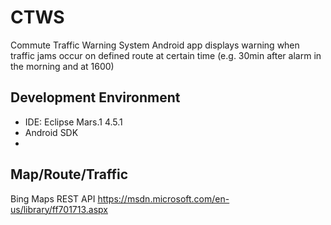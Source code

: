 # CTWS
Commute Traffic Warning System
Android app displays warning when traffic jams occur on defined route at certain time (e.g. 30min after alarm in the morning and at 1600)

## Development Environment
- IDE: Eclipse Mars.1 4.5.1
- Android SDK
- 

## Map/Route/Traffic
Bing Maps REST API
https://msdn.microsoft.com/en-us/library/ff701713.aspx

